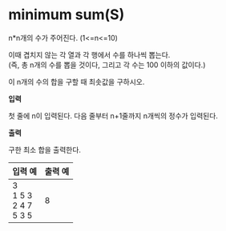 minimum sum(S)
====================================

n*n개의 수가 주어진다. (1<=n<=10)

이때 겹치지 않는 각 열과 각 행에서 수를 하나씩 뽑는다.  
(즉, 총 n개의 수를 뽑을 것이다, 그리고 각 수는 100 이하의 값이다.)

이 n개의 수의 합을 구할 때 최솟값을 구하시오.

**입력** 

첫 줄에 n이 입력된다. 다음 줄부터 n+1줄까지 n개씩의 정수가 입력된다.

**출력**  

구한 최소 합을 출력한다.

| 입력 예 | 출력 예     |
|---|---|
| 3 <br> 1 5 3 <br> 2 4 7 <br> 5 3 5| 8 |
